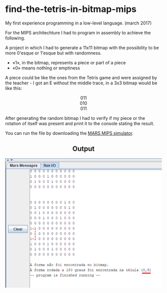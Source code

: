 # find-the-tetris-in-bitmap-mips
My first experience programming in a low-level language. (march 2017)

For the MIPS architechture I had to program in assembly to achieve the following.

A project in which I had to generate a 11x11 bitmap with the possibility to be more 0'esque or 1'esque but with randomness. 
* «1», in the bitmap, represents a piece or part of a piece
* «0» means nothing or emptiness

A piece could be like the ones from the Tetris game and were assigned by the teacher - I got an E without the middle trace, in a 3x3 bitmap would be like this:

<p align="center">
011<br>
010<br>
011
</p>

After generating the random bitmap I had to verify if my piece or the rotation of itself was present and print it to the console stating the result.

You can run the file by downloading the [MARS MIPS simulator](https://courses.missouristate.edu/KenVollmar/MARS/download.htm).


<h2 align="center"> Output </h3>
<p align="center">

  <img alt="mips application" src="https://github.com/fbkz/find-the-tetris-in-bitmap-mips/blob/master/found.png">
</p>
